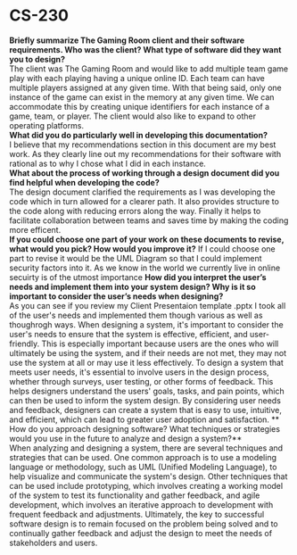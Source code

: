 # CS-230

**Briefly summarize The Gaming Room client and their software requirements. Who was the client? What type of software did they want you to design?**  
  The client was The Gaming Room and would like to add multiple team game play with each playing having a unique online ID. Each team can have multiple players assigned at any given time. With that being said, only one instance of the game can exist in the memory at any given time. We can accommodate this by creating unique identifiers for each instance of a game, team, or player. The client would also like to expand to other operating platforms.   
**What did you do particularly well in developing this documentation?**  
  I believe that my recommendations section in this document are my best work. As they clearly line out my recommendations for their software with rational as to why I chose what I did in each instance.  
**What about the process of working through a design document did you find helpful when developing the code?**  
  The design document clarified the requirements as I was developing the code which in turn allowed for a clearer path. It also provides structure to the code along with reducing errors along the way. Finally it helps to facilitate collaboration between teams and saves time by making the coding more efficent.   
**If you could choose one part of your work on these documents to revise, what would you pick? How would you improve it?**
  If I could choose one part to revise it would be the UML Diagram so that I could implement security factors into it. As we know in the world we currently live in online secuirty is of the utmost importance
**How did you interpret the user’s needs and implement them into your system design? Why is it so important to consider the user’s needs when designing?**  
As you can see if you review my Client Presentaion template .pptx I took all of the user's needs and implemented them though various as well as thoughrogh ways. When designing a system, it's important to consider the user's needs to ensure that the system is effective, efficient, and user-friendly. This is especially important because users are the ones who will ultimately be using the system, and if their needs are not met, they may not use the system at all or may use it less effectively. To design a system that meets user needs, it's essential to involve users in the design process, whether through surveys, user testing, or other forms of feedback. This helps designers understand the users' goals, tasks, and pain points, which can then be used to inform the system design. By considering user needs and feedback, designers can create a system that is easy to use, intuitive, and efficient, which can lead to greater user adoption and satisfaction.
** How do you approach designing software? What techniques or strategies would you use in the future to analyze and design a system?**  
When analyzing and designing a system, there are several techniques and strategies that can be used. One common approach is to use a modeling language or methodology, such as UML (Unified Modeling Language), to help visualize and communicate the system's design. Other techniques that can be used include prototyping, which involves creating a working model of the system to test its functionality and gather feedback, and agile development, which involves an iterative approach to development with frequent feedback and adjustments. Ultimately, the key to successful software design is to remain focused on the problem being solved and to continually gather feedback and adjust the design to meet the needs of stakeholders and users.
